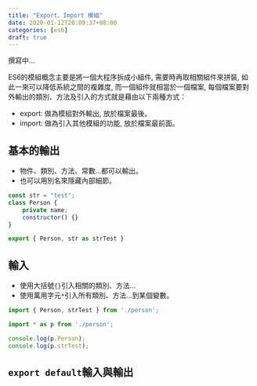 ```yaml
---
title: "Export、Import 模組"
date: 2020-01-12T20:09:37+08:00
categories: [es6]
draft: true
---
```


撰寫中...

<!--more-->

ES6的模組概念主要是將一個大程序拆成小組件, 需要時再取相關組件來拼裝, 如此一來可以降低系統之間的複雜度, 而一個組件就相當於一個檔案, 每個檔案要對外輸出的類別、方法及引入的方式就是藉由以下兩種方式：
* export: 做為模組對外輸出, 放於檔案最後。
* import: 做為引入其他模組的功能, 放於檔案最前面。

## 基本的輸出
* 物件、類別、方法、常數...都可以輸出。
* 也可以用別名來隱藏內部細節。

```javascript
const str = "test";
class Person {
    private name;
    constructor() {} 
}

export { Person, str as strTest }
```

## 輸入
* 使用大括號`{}`引入相關的類別、方法...
* 使用萬用字元`*`引入所有類別、方法...到某個變數。

```javascript
import { Person, strTest } from './person';

import * as p from './person';

console.log(p.Person);
console.log(p.strTest);
```

## `export default`輸入與輸出